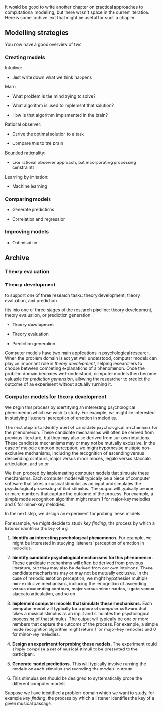 It would be good to write another chapter on practical approaches to computational modelling, but there wasn't space in the current iteration. Here is some archive text that might be useful for such a chapter.

## Modelling strategies

You now have a good overview of two

### Creating models

Intuitive:

-   Just write down what we think happens

Marr:

-   What problem is the mind trying to solve?

-   What algorithm is used to implement that solution?

-   How is that algorithm implemented in the brain?

Rational observer:

-   Derive the optimal solution to a task

-   Compare this to the brain

Bounded rationality:

-   Like rational observer approach, but incorporating processing constraints

Learning by imitation:

-   Machine learning

### Comparing models

-   Generate predictions

-   Correlation and regression

### Improving models

-   Optimisation

## 

## Archive

### Theory evaluation

### Theory development

to support one of three research tasks: theory development, theory evaluation, and prediction

fits into one of three stages of the research pipeline: theory development, theory evaluation, or prediction generation.

-   Theory development

-   Theory evaluation

-   Prediction generation

Computer models have two main applications in psychological research. When the problem domain is not yet well understood, computer models can play an important role in *theory development*, helping researchers to choose between competing explanations of a phenomenon. Once the problem domain becomes well-understood, computer models then become valuable for *prediction generation*, allowing the researcher to predict the outcome of an experiment without actually running it.

### Computer models for theory development

We begin this process by identifying an interesting psychological phenomenon which we wish to study. For example, we might be interested in studying listeners' perception of emotion in melodies.

The next step is to identify a set of candidate psychological mechanisms for the phenomenon. These candidate mechanisms will often be derived from previous literature, but they may also be derived from our own intuitions. These candidate mechanisms may or may not be mutually exclusive. In the case of melodic emotion perception, we might hypothesise multiple non-exclusive mechanisms, including the recognition of ascending versus descending contours, major versus minor modes, legato versus staccato articulation, and so on.

We then proceed by implementing computer models that simulate these mechanisms. Each computer model will typically be a piece of computer software that takes a musical stimulus as an input and simulates the psychological processing of that stimulus. The output will typically be one or more numbers that capture the outcome of the process. For example, a simple mode recognition algorithm might return 1 for major-key melodies and 0 for minor-key melodies.

In the next step, we design an experiment for probing these models.

For example, we might decide to study *key finding*, the process by which a listener identifies the key of a g

1.  **Identify an interesting psychological phenomenon.** For example, we might be interested in studying listeners' perception of emotion in melodies.

2.  **Identify candidate psychological mechanisms for this phenomenon.** These candidate mechanisms will often be derived from previous literature, but they may also be derived from our own intuitions. These candidate mechanisms may or may not be mutually exclusive. In the case of melodic emotion perception, we might hypothesise multiple non-exclusive mechanisms, including the recognition of ascending versus descending contours, major versus minor modes, legato versus staccato articulation, and so on.

3.  **Implement computer models that simulate these mechanisms.** Each computer model will typically be a piece of computer software that takes a musical stimulus as an input and simulates the psychological processing of that stimulus. The output will typically be one or more numbers that capture the outcome of the process. For example, a simple mode recognition algorithm might return 1 for major-key melodies and 0 for minor-key melodies.

4.  **Design an experiment for probing these models.** The experiment could simply comprise a set of musical stimuli to be presented to the participant.

5.  **Generate model predictions.** This will typically involve running the models on each stimulus and recording the models' outputs.

6.  This stimulus set should be designed to systematically probe the different computer models.

Suppose we have identified a problem domain which we want to study, for example *key finding*, the process by which a listener identifies the key of a given musical passage.
